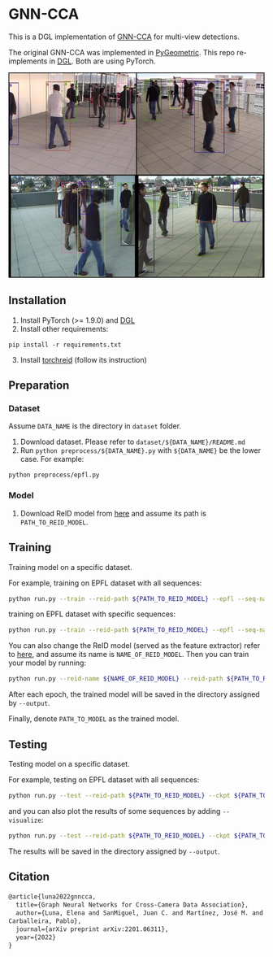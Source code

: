 # GNN-CCA
This is a DGL implementation of [GNN-CCA](https://arxiv.org/abs/2201.06311) for multi-view detections.

The original GNN-CCA was implemented in [PyGeometric](https://github.com/pyg-team/pytorch_geometric). This repo re-implements in [DGL](https://github.com/dmlc/dgl). Both are using PyTorch.

![cover](doc/seq_3_frame_2001.jpg)

## Installation
1. Install PyTorch (>= 1.9.0) and [DGL](https://www.dgl.ai/pages/start.html)
2. Install other requirements:
``` 
pip install -r requirements.txt
```
3. Install [torchreid](https://github.com/KaiyangZhou/deep-person-reid) (follow its instruction)

## Preparation
### Dataset
Assume `DATA_NAME` is the directory in `dataset` folder.

1. Download dataset. Please refer to `dataset/${DATA_NAME}/README.md`
2. Run `python preprocess/${DATA_NAME}.py` with `${DATA_NAME}` be the lower case. For example:
```
python preprocess/epfl.py
```

### Model
1. Download ReID model from [here](https://drive.google.com/file/d/1nIrszJVYSHf3Ej8-j6DTFdWz8EnO42PB/view) and assume its path is `PATH_TO_REID_MODEL`.

## Training
Training model on a specific dataset.

For example, training on EPFL dataset with all sequences:
```bash
python run.py --train --reid-path ${PATH_TO_REID_MODEL} --epfl --seq-name all
```
training on EPFL dataset with specific sequences:
```bash
python run.py --train --reid-path ${PATH_TO_REID_MODEL} --epfl --seq-name terrace passageway
```
You can also change the ReID model (served as the feature extractor) refer to [here](https://kaiyangzhou.github.io/deep-person-reid/MODEL_ZOO.html), and assume its name is `NAME_OF_REID_MODEL`.
Then you can train your model by running:
```bash
python run.py --reid-name ${NAME_OF_REID_MODEL} --reid-path ${PATH_TO_REID_MODEL} ...
```
After each epoch, the trained model will be saved in the directory assigned by `--output`.

Finally, denote `PATH_TO_MODEL` as the trained model.

## Testing
Testing model on a specific dataset.

For example, testing on EPFL dataset with all sequences:
```bash
python run.py --test --reid-path ${PATH_TO_REID_MODEL} --ckpt ${PATH_TO_MODEL} --epfl --seq-name all
```
and you can also plot the results of some sequences by adding `--visualize`:
```bash
python run.py --test --reid-path ${PATH_TO_REID_MODEL} --ckpt ${PATH_TO_MODEL} --epfl --seq-name terrace laboratory --visualize
```
The results will be saved in the directory assigned by `--output`.

## Citation
```
@article{luna2022gnncca,
  title={Graph Neural Networks for Cross-Camera Data Association},
  author={Luna, Elena and SanMiguel, Juan C. and Martínez, José M. and Carballeira, Pablo},
  journal={arXiv preprint arXiv:2201.06311},
  year={2022}
}
```
